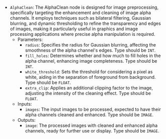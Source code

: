 - `AlphaClean`: The AlphaClean node is designed for image preprocessing, specifically targeting the enhancement and cleaning of image alpha channels. It employs techniques such as bilateral filtering, Gaussian blurring, and dynamic thresholding to refine the transparency and edges of images, making it particularly useful in graphics and image processing applications where precise alpha manipulation is required.
    - Parameters:
        - `radius`: Specifies the radius for Gaussian blurring, affecting the smoothness of the alpha channel's edges. Type should be `INT`.
        - `fill_holes`: Determines whether and how much to fill holes in the alpha channel, enhancing image completeness. Type should be `INT`.
        - `white_threshold`: Sets the threshold for considering a pixel as white, aiding in the separation of foreground from background. Type should be `FLOAT`.
        - `extra_clip`: Applies an additional clipping factor to the image, adjusting the intensity of the cleaning effect. Type should be `FLOAT`.
    - Inputs:
        - `images`: The input images to be processed, expected to have their alpha channels cleaned and enhanced. Type should be `IMAGE`.
    - Outputs:
        - `image`: The processed images with cleaned and enhanced alpha channels, ready for further use or display. Type should be `IMAGE`.
